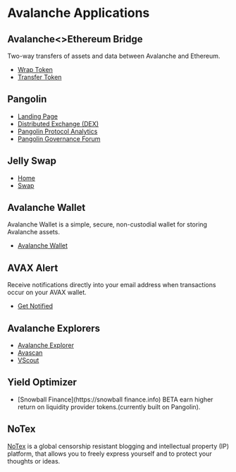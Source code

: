 # Avalanche Applications

## Avalanche<>Ethereum Bridge

Two-way transfers of assets and data between Avalanche and Ethereum.

* [Wrap Token](https://aeb.xyz/#/wrap)
* [Transfer Token](https://aeb.xyz/#/transfer)

## Pangolin

* [Landing Page](https://pangolin.exchange)
* [Distributed Exchange (DEX)](https://app.pangolin.exchange)
* [Pangolin Protocol Analytics](https://info.pangolin.exchange)
* [Pangolin Governance Forum](https://gov.pangolin.exchange)

## Jelly Swap

* [Home](https://jelly.market/)
* [Swap](https://app.jelly.market/swap)

## Avalanche Wallet

Avalanche Wallet is a simple, secure, non-custodial wallet for storing Avalanche assets.

* [Avalanche Wallet](https://wallet.avax.network)

## AVAX Alert

Receive notifications directly into your email address when transactions occur on your AVAX wallet.

* [Get Notified](https://avaxalert.com/)

## Avalanche Explorers

* [Avalanche Explorer](https://explorer.avax.network)
* [Avascan](https://avascan.info/)
* [VScout](https://vscout.io/)

## Yield Optimizer
* [Snowball Finance](https://snowball finance.info) BETA earn higher return on liquidity provider tokens.(currently built on Pangolin).

## NoTex

[NoTex](https://www.notex.ch) is a global censorship resistant blogging and intellectual property (IP) platform, that allows you to freely express yourself and to protect your thoughts or ideas.
